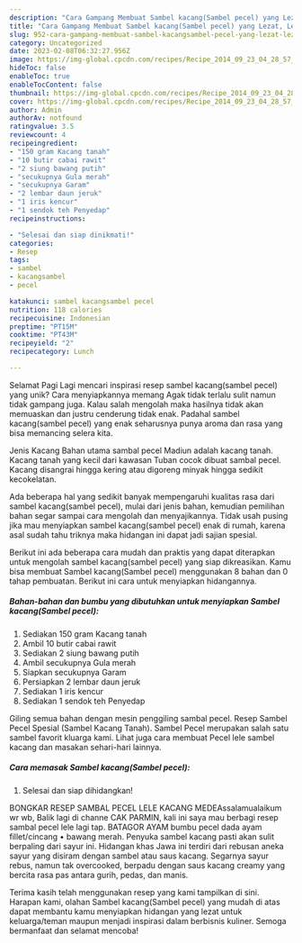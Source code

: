 ```yaml
---
description: "Cara Gampang Membuat Sambel kacang(Sambel pecel) yang Lezat, Lezat"
title: "Cara Gampang Membuat Sambel kacang(Sambel pecel) yang Lezat, Lezat"
slug: 952-cara-gampang-membuat-sambel-kacangsambel-pecel-yang-lezat-lezat
category: Uncategorized
date: 2023-02-08T06:32:27.956Z
image: https://img-global.cpcdn.com/recipes/Recipe_2014_09_23_04_28_57_71_7e58a993e92d12cab8c9/680x482cq70/sambel-kacangsambel-pecel-foto-resep-utama.jpg
hideToc: false
enableToc: true
enableTocContent: false
thumbnail: https://img-global.cpcdn.com/recipes/Recipe_2014_09_23_04_28_57_71_7e58a993e92d12cab8c9/680x482cq70/sambel-kacangsambel-pecel-foto-resep-utama.jpg
cover: https://img-global.cpcdn.com/recipes/Recipe_2014_09_23_04_28_57_71_7e58a993e92d12cab8c9/680x482cq70/sambel-kacangsambel-pecel-foto-resep-utama.jpg
author: Admin
authorAv: notfound
ratingvalue: 3.5
reviewcount: 4
recipeingredient:
- "150 gram Kacang tanah"
- "10 butir cabai rawit"
- "2 siung bawang putih"
- "secukupnya Gula merah"
- "secukupnya Garam"
- "2 lembar daun jeruk"
- "1 iris kencur"
- "1 sendok teh Penyedap"
recipeinstructions:

- "Selesai dan siap dinikmati!"
categories:
- Resep
tags:
- sambel
- kacangsambel
- pecel

katakunci: sambel kacangsambel pecel 
nutrition: 118 calories
recipecuisine: Indonesian
preptime: "PT15M"
cooktime: "PT43M"
recipeyield: "2"
recipecategory: Lunch

---
```



Selamat Pagi Lagi mencari inspirasi resep sambel kacang(sambel pecel) yang unik? Cara menyiapkannya memang Agak tidak terlalu sulit namun tidak gampang juga. Kalau salah mengolah maka hasilnya tidak akan memuaskan dan justru cenderung tidak enak. Padahal sambel kacang(sambel pecel) yang enak seharusnya punya aroma dan rasa yang bisa memancing selera kita.


Jenis Kacang Bahan utama sambal pecel Madiun adalah kacang tanah. Kacang tanah yang kecil dari kawasan Tuban cocok dibuat sambal pecel. Kacang disangrai hingga kering atau digoreng minyak hingga sedikit kecokelatan.

Ada beberapa hal yang sedikit banyak mempengaruhi kualitas rasa dari sambel kacang(sambel pecel), mulai dari jenis bahan, kemudian pemilihan bahan segar sampai cara mengolah dan menyajikannya. Tidak usah pusing jika mau menyiapkan sambel kacang(sambel pecel) enak di rumah, karena asal sudah tahu triknya maka hidangan ini dapat jadi sajian spesial.


Berikut ini ada beberapa cara mudah dan praktis yang dapat diterapkan untuk mengolah sambel kacang(sambel pecel) yang siap dikreasikan. Kamu bisa membuat Sambel kacang(Sambel pecel) menggunakan 8 bahan dan 0 tahap pembuatan. Berikut ini cara untuk menyiapkan hidangannya.

<!--inarticleads1-->

##### Bahan-bahan dan bumbu yang dibutuhkan untuk menyiapkan Sambel kacang(Sambel pecel):

1. Sediakan 150 gram Kacang tanah
1. Ambil 10 butir cabai rawit
1. Sediakan 2 siung bawang putih
1. Ambil secukupnya Gula merah
1. Siapkan secukupnya Garam
1. Persiapkan 2 lembar daun jeruk
1. Sediakan 1 iris kencur
1. Sediakan 1 sendok teh Penyedap


Giling semua bahan dengan mesin penggiling sambal pecel. Resep Sambel Pecel Spesial (Sambel Kacang Tanah). Sambel Pecel merupakan salah satu sambel favorit kluarga kami. Lihat juga cara membuat Pecel lele sambel kacang dan masakan sehari-hari lainnya. 

<!--inarticleads2-->

##### Cara memasak Sambel kacang(Sambel pecel):


1. Selesai dan siap dihidangkan!

BONGKAR RESEP SAMBAL PECEL LELE KACANG MEDEAssalamualaikum wr wb, Balik lagi di channe CAK PARMIN, kali ini saya mau berbagi resep sambal pecel lele lagi tap. BATAGOR AYAM bumbu pecel dada ayam fillet/cincang • bawang merah. Penyuka sambel kacang pasti akan sulit berpaling dari sayur ini. Hidangan khas Jawa ini terdiri dari rebusan aneka sayur yang disiram dengan sambel atau saus kacang. Segarnya sayur rebus, namun tak overcooked, berpadu dengan saus kacang creamy yang bercita rasa pas antara gurih, pedas, dan manis. 

Terima kasih telah menggunakan resep yang kami tampilkan di sini. Harapan kami, olahan Sambel kacang(Sambel pecel) yang mudah di atas dapat membantu kamu menyiapkan hidangan yang lezat untuk keluarga/teman maupun menjadi inspirasi dalam berbisnis kuliner. Semoga bermanfaat dan selamat mencoba!
